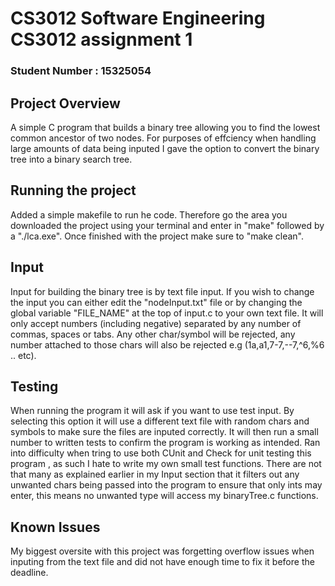 # CS3012 Software Engineering CS3012 assignment 1

### Student Number : 15325054

## Project Overview 

A simple C program that builds a binary tree allowing you to find the lowest common ancestor of two nodes. For purposes of effciency when handling large amounts of data being inputed I gave the option to convert the binary tree into a binary search tree.

## Running the project

Added a simple makefile to run he code. Therefore go the area you downloaded the project using your terminal and enter in "make" followed by a "./lca.exe". Once finished with the project make sure to "make clean".

## Input

Input for building the binary tree is by text file input. If you wish to change the input you can either edit the "nodeInput.txt" file or by changing the global variable "FILE_NAME" at the top of input.c to your own text file. It will only accept numbers (including negative) separated by any number of commas, spaces or tabs. Any other char/symbol will be rejected, any number attached to those chars will also be rejected e.g (1a,a1,7-7,--7,^6,%6 .. etc).  

## Testing

When running the program it will ask if you want to use test input. By selecting this option it will use a different text file with random chars and symbols to make sure the files are inputed correctly. It will then run a small number to written tests to confirm the program is working as intended. Ran into difficulty when tring to use both CUnit and Check for unit testing this program , as such I hate to write my own small test functions. There are not that many as explained earlier in my Input section that it filters out any unwanted chars being passed into the program to ensure that only ints may enter, this means no unwanted type will access my binaryTree.c functions.

## Known Issues

My biggest oversite with this project was forgetting overflow issues when inputing from the text file and did not have enough time to fix it before the deadline.
